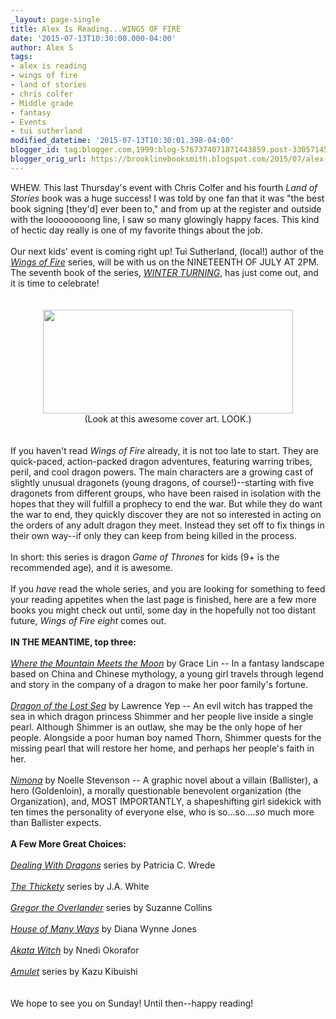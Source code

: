 ```yaml
---
_layout: page-single
title: Alex Is Reading...WINGS OF FIRE
date: '2015-07-13T10:30:00.000-04:00'
author: Alex S
tags:
- alex is reading
- wings of fire
- land of stories
- chris colfer
- Middle grade
- fantasy
- Events
- tui sutherland
modified_datetime: '2015-07-13T10:30:01.398-04:00'
blogger_id: tag:blogger.com,1999:blog-5767374071871443859.post-330571454905471709
blogger_orig_url: https://brooklinebooksmith.blogspot.com/2015/07/alex-is-readingwings-of-fire.html
---
```


<div dir="ltr" style="text-align: left;" trbidi="on">WHEW. This last Thursday's event with Chris Colfer and his fourth <i>Land of Stories</i> book was a huge success! I was told by one fan that it was "the best book signing [they'd] ever been to," and from up at the register and outside with the loooooooong line, I saw so many glowingly happy faces. This kind of hectic day really is one of my favorite things about the job.<br /><br />Our next kids' event is coming right up! Tui Sutherland, (local!) author of the <i><a href="https://www.brooklinebooksmith-shop.com/book/9780545349239">Wings of Fire</a></i> series, will be with us on the NINETEENTH OF JULY AT 2PM. The seventh book of the series, <i><a href="https://www.brooklinebooksmith-shop.com/book/9780545685375">WINTER TURNING</a></i>, has just come out, and it is time to celebrate!<br /><br /><br /><div class="separator" style="clear: both; text-align: center;"><a href="https://vignette3.wikia.nocookie.net/wingsoffire/images/5/50/Wiki-background/revision/latest?cb=20150115221554" imageanchor="1" style="margin-left: 1em; margin-right: 1em;"><img border="0" src="https://vignette3.wikia.nocookie.net/wingsoffire/images/5/50/Wiki-background/revision/latest?cb=20150115221554" height="166" width="400" /></a></div><div style="text-align: center;">(Look at this awesome cover art. LOOK.)</div><br /><br />If you haven't read <i>Wings of Fire</i> already, it is not too late to start. They are quick-paced, action-packed dragon adventures, featuring warring tribes, peril, and cool dragon powers. The main characters are a growing cast of slightly unusual dragonets (young dragons, of course!)--starting with five dragonets from different groups, who have been raised in isolation with the hopes that they will fulfill a prophecy to end the war. But while they do want the war to end, they quickly discover they are not so interested in acting on the orders of any adult dragon they meet. Instead they set off to fix things in their own way--if only they can keep from being killed in the process.<br /><br />In short: this series is dragon <i>Game of Thrones</i> for kids (9+ is the recommended age), and it is awesome.<br /><br />If you <i>have</i> read the whole series, and you are looking for something to feed your reading appetites when the last page is finished, here are a few more books you might check out until, some day in the hopefully not too distant future, <i>Wings of Fire</i> <i>eight</i> comes out.<br /><br /><b>IN THE MEANTIME, top three: </b><br /><br /><i><a href="https://www.brooklinebooksmith-shop.com/book/9780316038638">Where the Mountain Meets the Moon</a></i> by Grace Lin -- In a fantasy landscape based on China and Chinese mythology, a young girl travels through legend and story in the company of a dragon to make her poor family's fortune.<br /><br /><i><a href="https://www.brooklinebooksmith-shop.com/book/9780064402279">Dragon of the Lost Sea</a> </i>by Lawrence Yep -- An evil witch has trapped the sea in which dragon princess Shimmer and her people live inside a single pearl. Although Shimmer is an outlaw, she may be the only hope of her people. Alongside a poor human boy named Thorn, Shimmer quests for the missing pearl that will restore her home, and perhaps her people's faith in her.<br /><br /><i><a href="https://www.brooklinebooksmith-shop.com/book/9780062278227">Nimona</a></i> by Noelle Stevenson -- A graphic novel about a villain (Ballister), a hero (Goldenloin), a morally questionable benevolent organization (the Organization), and, MOST IMPORTANTLY, a shapeshifting girl sidekick with ten times the personality of everyone else, who is so...so....<i>so</i> much more than Ballister expects.<br /><br /><b>A Few More Great Choices:</b><br /><br /><i><a href="https://www.brooklinebooksmith-shop.com/book/9780152045661">Dealing With Dragons</a></i> series by Patricia C. Wrede <br /><br /><i><a href="https://www.brooklinebooksmith-shop.com/book/9780062257239">The Thickety</a></i> series by J.A. White<br /><br /><i><a href="https://www.brooklinebooksmith-shop.com/book/9780439678131">Gregor the Overlander</a></i> series by Suzanne Collins<br /><br /><i><a href="https://www.brooklinebooksmith-shop.com/book/9780061477973">House of Many Ways</a></i> by Diana Wynne Jones<br /><br /><i><a href="https://www.brooklinebooksmith-shop.com/book/9780670011964">Akata Witch</a></i> by Nnedi Okorafor<br /><br /><i><a href="https://www.brooklinebooksmith-shop.com/book/9780545433150">Amulet</a></i> series by Kazu Kibuishi<br /><br /><br />We hope to see you on Sunday! Until then--happy reading!</div>